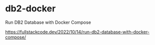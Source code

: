 # db2-docker

Run DB2 Database with Docker Compose

https://fullstackcode.dev/2022/10/14/run-db2-database-with-docker-compose/
